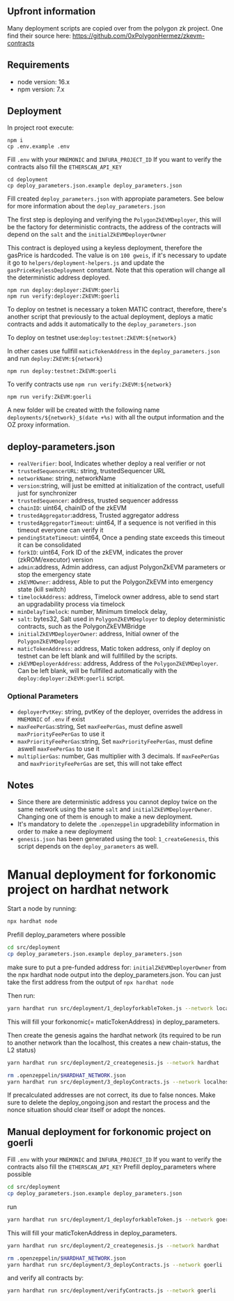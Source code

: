 
## Upfront information

Many deployment scripts are copied over from the polygon zk project. One find their source here:
https://github.com/0xPolygonHermez/zkevm-contracts

## Requirements

- node version: 16.x
- npm version: 7.x

## Deployment

In project root execute:

```
npm i
cp .env.example .env
```

Fill `.env` with your `MNEMONIC` and `INFURA_PROJECT_ID`
If you want to verify the contracts also fill the `ETHERSCAN_API_KEY`

```
cd deployment
cp deploy_parameters.json.example deploy_parameters.json
```

Fill created `deploy_parameters.json` with appropiate parameters.
See below for more information about the `deploy_parameters.json`

The first step is deploying and verifying the `PolygonZkEVMDeployer`, this will be the factory for deterministic contracts, the address of the contracts will depend on the `salt` and the `initialZkEVMDeployerOwner`

This contract is deployed using a keyless deployment, therefore the gasPrice is hardcoded.
The value is on `100 gweis`, if it's necessary to update it go to `helpers/deployment-helpers.js` and update the `gasPriceKeylessDeployment` constant.
Note that this operation will change all the deterministic address deployed.

```
npm run deploy:deployer:ZkEVM:goerli
npm run verify:deployer:ZkEVM:goerli
```

To deploy on testnet is necessary a token MATIC contract, therefore, there's another script that previously to the actual deployment, deploys a matic contracts and adds it automatically to the `deploy_parameters.json`

To deploy on testnet use:`deploy:testnet:ZkEVM:${network}`

In other cases use fullfill `maticTokenAddress` in the `deploy_parameters.json` and run `deploy:ZkEVM:${network}`

```
npm run deploy:testnet:ZkEVM:goerli

```

To verify contracts use `npm run verify:ZkEVM:${network}`

```
npm run verify:ZkEVM:goerli
```

A new folder will be created witth the following name `deployments/${network}_$(date +%s)` with all the output information and the OZ proxy information.

## deploy-parameters.json

- `realVerifier`: bool, Indicates whether deploy a real verifier or not
- `trustedSequencerURL`: string, trustedSequencer URL
- `networkName`: string, networkName
- `version`:string, will just be emitted at initialization of the contract, usefull just for synchronizer
- `trustedSequencer`: address, trusted sequencer addresss
- `chainID`: uint64, chainID of the zkEVM
- `trustedAggregator`:address, Trusted aggregator address
- `trustedAggregatorTimeout`: uint64, If a sequence is not verified in this timeout everyone can verify it
- `pendingStateTimeout`: uint64, Once a pending state exceeds this timeout it can be consolidated
- `forkID`: uint64, Fork ID of the zkEVM, indicates the prover (zkROM/executor) version
- `admin`:address, Admin address, can adjust PolygonZkEVM parameters or stop the emergency state
- `zkEVMOwner`: address, Able to put the PolygonZkEVM into emergency state (kill switch)
- `timelockAddress`: address, Timelock owner address, able to send start an upgradability process via timelock
- `minDelayTimelock`: number, Minimum timelock delay,
- `salt`: bytes32, Salt used in `PolygonZkEVMDeployer` to deploy deterministic contracts, such as the PolygonZkEVMBridge
- `initialZkEVMDeployerOwner`: address, Initial owner of the `PolygonZkEVMDeployer`
- `maticTokenAddress`: address, Matic token address, only if deploy on testnet can be left blank and will fullfilled by the scripts.
- `zkEVMDeployerAddress`: address, Address of the `PolygonZkEVMDeployer`. Can be left blank, will be fullfilled automatically with the `deploy:deployer:ZkEVM:goerli` script.

### Optional Parameters

- `deployerPvtKey`: string, pvtKey of the deployer, overrides the address in `MNEMONIC` of `.env` if exist
- `maxFeePerGas`:string, Set `maxFeePerGas`, must define aswell `maxPriorityFeePerGas` to use it
- `maxPriorityFeePerGas`:string, Set `maxPriorityFeePerGas`, must define aswell `maxFeePerGas` to use it
- `multiplierGas`: number, Gas multiplier with 3 decimals. If `maxFeePerGas` and `maxPriorityFeePerGas` are set, this will not take effect

## Notes

- Since there are deterministic address you cannot deploy twice on the same network using the same `salt` and `initialZkEVMDeployerOwner`. Changing one of them is enough to make a new deployment.
- It's mandatory to delete the `.openzeppelin` upgradebility information in order to make a new deployment
- `genesis.json` has been generated using the tool: `1_createGenesis`, this script depends on the `deploy_parameters` as well.

# Manual deployment for forkonomic project on hardhat network

Start a node by running:

```sh
npx hardhat node
```

Prefill deploy_parameters where possible

```sh
cd src/deployment
cp deploy_parameters.json.example deploy_parameters.json
```

make sure to put a pre-funded address for: `initialZkEVMDeployerOwner` from the npx hardhat node output into the deploy_parameters.json. 
You can just take the first address from the output of `npx hardhat node`

Then run:

```sh
yarn hardhat run src/deployment/1_deployforkableToken.js --network localhost
```

This will fill your forkonomic(= maticTokenAddress) in deploy_parameters.

Then create the genesis agains the hardhat network (its required to be run to another network than the localhost, this creates a new chain-status, the L2 status)

```sh
yarn hardhat run src/deployment/2_creategenesis.js --network hardhat
```

```sh
rm .openzeppelin/$HARDHAT_NETWORK.json
yarn hardhat run src/deployment/3_deployContracts.js --network localhost
```

If precalculated addresses are not correct, its due to false nonces. Make sure to delete the deploy_ongoing.json and restart the process and the nonce situation should clear itself or adopt the nonces.

## Manual deployment for forkonomic project on goerli

Fill `.env` with your `MNEMONIC` and `INFURA_PROJECT_ID`
If you want to verify the contracts also fill the `ETHERSCAN_API_KEY`
Prefill deploy_parameters where possible

```sh
cd src/deployment
cp deploy_parameters.json.example deploy_parameters.json
```

run

```sh
yarn hardhat run src/deployment/1_deployforkableToken.js --network goerli
```

This will fill your maticTokenAddress in deploy_parameters.

```sh
yarn hardhat run src/deployment/2_creategenesis.js --network hardhat
```

```sh
rm .openzeppelin/$HARDHAT_NETWORK.json
yarn hardhat run src/deployment/3_deployContracts.js --network goerli
```

and verify all contracts by:

```sh
yarn hardhat run src/deployment/verifyContracts.js --network goerli
```
